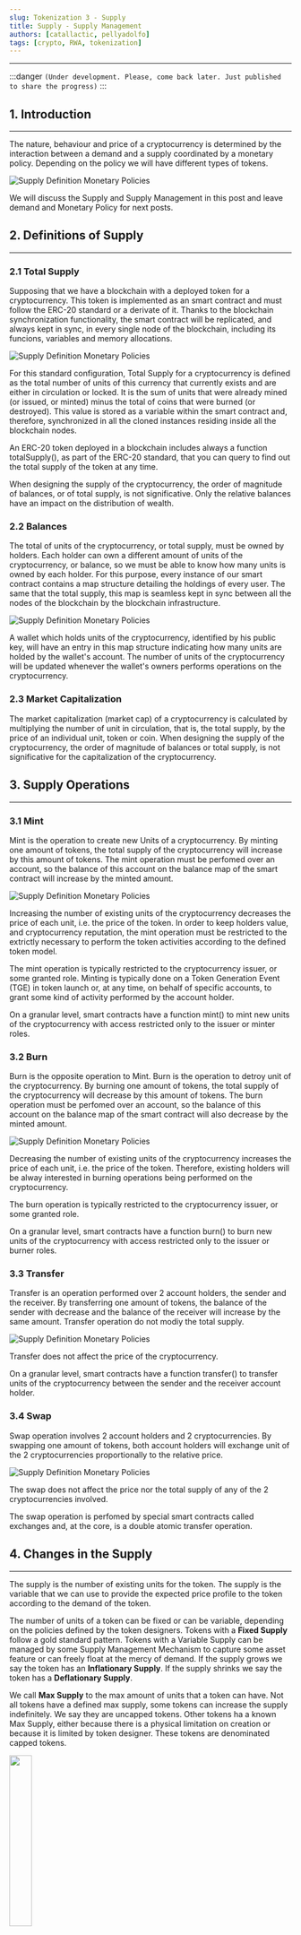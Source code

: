 ```yaml
---
slug: Tokenization 3 - Supply
title: Supply - Supply Management
authors: [catallactic, pellyadolfo]
tags: [crypto, RWA, tokenization]
---
```

---

:::danger
`(Under development. Please, come back later. Just published to share the progress)`
:::

## 1. Introduction
---

The nature, behaviour and price of a cryptocurrency is determined by the interaction between a demand and a supply coordinated by a monetary policy. Depending on the policy we will have different types of tokens.

![Supply Definition Monetary Policies](./tokenization_supply.svg)

We will discuss the Supply and Supply Management in this post and leave demand and Monetary Policy for next posts.

<!-- truncate -->

## 2. Definitions of Supply
---

### 2.1 Total Supply

Supposing that we have a blockchain with a deployed token for a cryptocurrency. This token is implemented as an smart contract and must follow the ERC-20 standard or a derivate of it. Thanks to the blockchain synchronization functionality, the smart contract will be replicated, and always kept in sync, in every single node of the blockchain, including its funcions, variables and memory allocations.

![Supply Definition Monetary Policies](./ops_supply.svg)

For this standard configuration, Total Supply for a cryptocurrency is defined as the total number of units of this currency that currently exists and are either in circulation or locked. It is the sum of units that were already mined (or issued, or minted) minus the total of coins that were burned (or destroyed). This value is stored as a variable within the smart contract and, therefore, synchronized in all the cloned instances residing inside all the blockchain nodes.

An ERC-20 token deployed in a blockchain includes always a function totalSupply(), as part of the ERC-20 standard, that you can query to find out the total supply of the token at any time.

When designing the supply of the cryptocurrency, the order of magnitude of balances, or of total supply, is not significative. Only the relative balances have an impact on the distribution of wealth.

### 2.2 Balances

The total of units of the cryptocurrency, or total supply, must be owned by holders. Each holder can own a different amount of units of the cryptocurrency, or balance, so we must be able to know how many units is owned by each holder. For this purpose, every instance of our smart contract contains a map structure detailing the holdings of every user. The same that the total supply, this map is seamless kept in sync between all the nodes of the blockchain by the blockchain infrastructure.

![Supply Definition Monetary Policies](./ops_balances.svg)

A wallet which holds units of the cryptocurrency, identified by his public key, will have an entry in this map structure indicating how many units are holded by the wallet's account. The number of units of the cryptocurrency will be updated whenever the wallet's owners performs operations on the cryptocurrency.

### 2.3 Market Capitalization

The market capitalization (market cap) of a cryptocurrency is calculated by multiplying the number of unit in circulation, that is, the total supply, by the price of an individual unit, token or coin. When designing the supply of the cryptocurrency, the order of magnitude of balances or total supply, is not significative for the capitalization of the cryptocurrency.



## 3. Supply Operations
---

### 3.1 Mint

Mint is the operation to create new Units of a cryptocurrency. By minting one amount of tokens, the total supply of the cryptocurrency will increase by this amount of tokens. The mint operation must be perfomed over an account, so the balance of this account on the balance map of the smart contract will increase by the minted amount.

![Supply Definition Monetary Policies](./ops_mint.svg)

Increasing the number of existing units of the cryptocurrency decreases the price of each unit, i.e. the price of the token. In order to keep holders value, and cryptocurrency reputation, the mint operation must be restricted to the extrictly necessary to perform the token activities according to the defined token model. 

The mint operation is typically restricted to the cryptocurrency issuer, or some granted role. Minting is typically done on a Token Generation Event (TGE) in token launch or, at any time, on behalf of specific accounts, to grant some kind of activity performed by the account holder.

On a granular level, smart contracts have a function mint() to mint new units of the cryptocurrency with access restricted only to the issuer or minter roles.

### 3.2 Burn

Burn is the opposite operation to Mint. Burn is the operation to detroy unit of the cryptocurrency. By burning one amount of tokens, the total supply of the cryptocurrency will decrease by this amount of tokens. The burn operation must be perfomed over an account, so the balance of this account on the balance map of the smart contract will also decrease by the minted amount.

![Supply Definition Monetary Policies](./ops_burn.svg)

Decreasing the number of existing units of the cryptocurrency increases the price of each unit, i.e. the price of the token. Therefore, existing holders will be alway interested in burning operations being performed on the cryptocurrency.

The burn operation is typically restricted to the cryptocurrency issuer, or some granted role.

On a granular level, smart contracts have a function burn() to burn new units of the cryptocurrency with access restricted only to the issuer or burner roles.

### 3.3 Transfer

Transfer is an operation performed over 2 account holders, the sender and the receiver. By transferring one amount of tokens, the balance of the sender with decrease and the balance of the receiver will increase by the same amount. Transfer operation do not modiy the total supply.

![Supply Definition Monetary Policies](./ops_transfer.svg)

Transfer does not affect the price of the cryptocurrency.

On a granular level, smart contracts have a function transfer() to transfer units of the cryptocurrency between the sender and the receiver account holder.

### 3.4 Swap

Swap operation involves 2 account holders and 2 cryptocurrencies. By swapping one amount of tokens, both account holders will exchange unit of the 2 cryptocurrencies proportionally to the relative price.

![Supply Definition Monetary Policies](./ops_swap.svg)

The swap does not affect the price nor the total supply of any of the 2 cryptocurrencies involved.

The swap operation is perfomed by special smart contracts called exchanges and, at the core, is a double atomic transfer operation.


## 4. Changes in the Supply
---

The supply is the number of existing units for the token. The supply is the variable that we can use to provide the expected price profile to the token according to the demand of the token.

The number of units of a token can be fixed or can be variable, depending on the policies defined by the token designers. Tokens with a <b>Fixed Supply</b> follow a gold standard pattern. Tokens with a Variable Supply can be managed by some Supply Management Mechanism to capture some asset feature or can freely float at the mercy of demand. If the supply grows we say the token has an <b>Inflationary Supply</b>. If the supply shrinks we say the token has a <b>Deflationary Supply</b>.

We call <b>Max Supply</b> to the max amount of units that a token can have. Not all tokens have a defined max supply, some tokens can increase the supply indefinitely. We say they are uncapped tokens. Other tokens ha a known Max Supply, either because there is a physical limitation on creation or because it is limited by token designer. These tokens are denominated capped tokens.

<div style={{textAlign: 'center'}}>
	<img src="https://gasclick.co/img/token_supply_components.svg" width="28%"></img>
</div>

The number of unit that a token has in a certain moment is called Total Supply. The unit o the token are typically aigned to dierent account and can have in dierent ituation o liuidity. locked v circulating

th circulating upply can b in holdr account or can b in xchang pair rady to b tradd.

### 4.1. Fixed Supply



### 4.2. Inflationary Supply


### 4.3. Supply Emission Policies


### 4.4. Deflationary Supply




## 5. Supply Distribution
---

### 5.1. Investor Holdings


### 5.2. Velocity of Circulation



### 5.3. Distribution of Wealth

- Gini

- Herfindahl-Hirschman Index (HHI)


### 5.4. Whales



## 6. Supply Components
---

![Supply Components](./token_supply_components.svg)

### 6.1 Total Supply


### 6.2 Max Supply



### 6.3. Locked Supply



### 6.4. Circulating Supply



### 6.5. Tradeable Supply




## 7. Token Initial Allocations
---

### 7.1 Funding Allocation


### 7.2 Trading Allocation


### 7.3 Operations Allocation


### 7.3 Project Allocation





